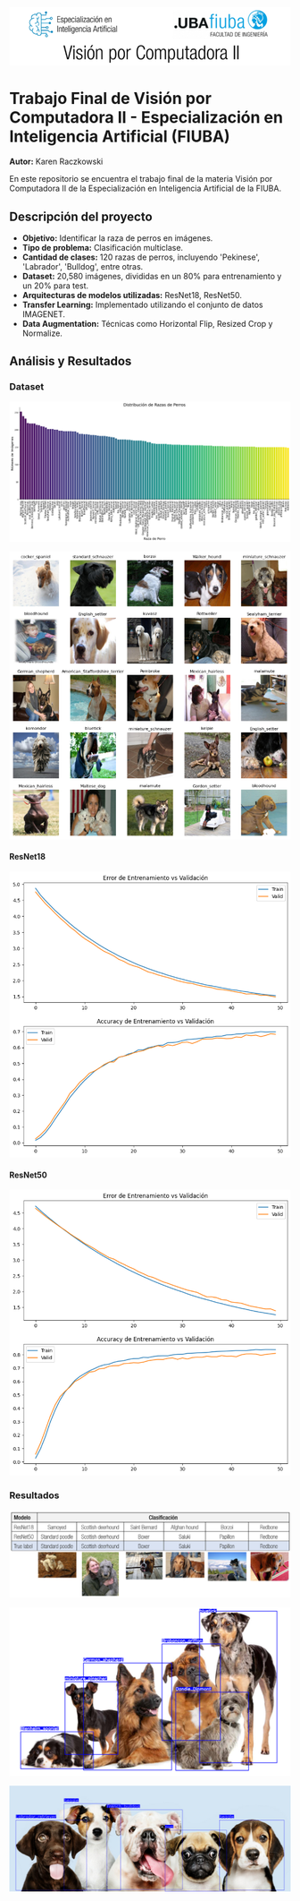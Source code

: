 ![Visualizacion](banner.png)

# Trabajo Final de Visión por Computadora II - Especialización en Inteligencia Artificial (FIUBA)

**Autor:** Karen Raczkowski

En este repositorio se encuentra el trabajo final de la materia Visión por Computadora II de la Especialización en Inteligencia Artificial de la FIUBA.

## Descripción del proyecto

- **Objetivo:** Identificar la raza de perros en imágenes.
- **Tipo de problema:** Clasificación multiclase.
- **Cantidad de clases:** 120 razas de perros, incluyendo 'Pekinese', 'Labrador', 'Bulldog', entre otras.
- **Dataset:** 20,580 imágenes, divididas en un 80% para entrenamiento y un 20% para test.
- **Arquitecturas de modelos utilizadas:** ResNet18, ResNet50.
- **Transfer Learning:** Implementado utilizando el conjunto de datos IMAGENET.
- **Data Augmentation:** Técnicas como Horizontal Flip, Resized Crop y Normalize.

## Análisis y Resultados

### Dataset 

![Distribucion de razas en los datos](./Plots/distribucion.png)

![Razas](./Plots/razas.png)

#### ResNet18

![ResNet18](./Plots/accuracy_resnet18.png)

#### ResNet50

![ResNet50](./Plots/accuracy_resnet50.png)

### Resultados

![ResNet50](./Plots/Testset_ejs.PNG)

![ResNet50](./perros2_yolo2.png)

![ResNet50](./Perritos-Felices_yolo.png)








